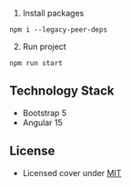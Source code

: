 1. Install packages
```
npm i --legacy-peer-deps
```

2. Run project
```
npm run start
```



## Technology Stack

 - Bootstrap 5
 - Angular 15
 

## License

 - Licensed cover under [MIT](https://github.com/codedthemes/datta-able-bootstrap-dashboard/blob/master/LICENSE)

